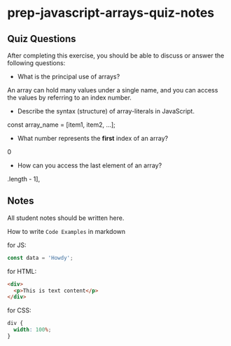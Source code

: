 # prep-javascript-arrays-quiz-notes

## Quiz Questions

After completing this exercise, you should be able to discuss or answer the following questions:

- What is the principal use of arrays?

An array can hold many values under a single name, and you can access the values by referring to an index number.

- Describe the syntax (structure) of array-literals in JavaScript.

const array_name = [item1, item2, ...];

- What number represents the **first** index of an array?

0

- How can you access the last element of an array?

.length - 1],

## Notes

All student notes should be written here.

How to write `Code Examples` in markdown

for JS:

```javascript
const data = 'Howdy';
```

for HTML:

```html
<div>
  <p>This is text content</p>
</div>
```

for CSS:

```css
div {
  width: 100%;
}
```
